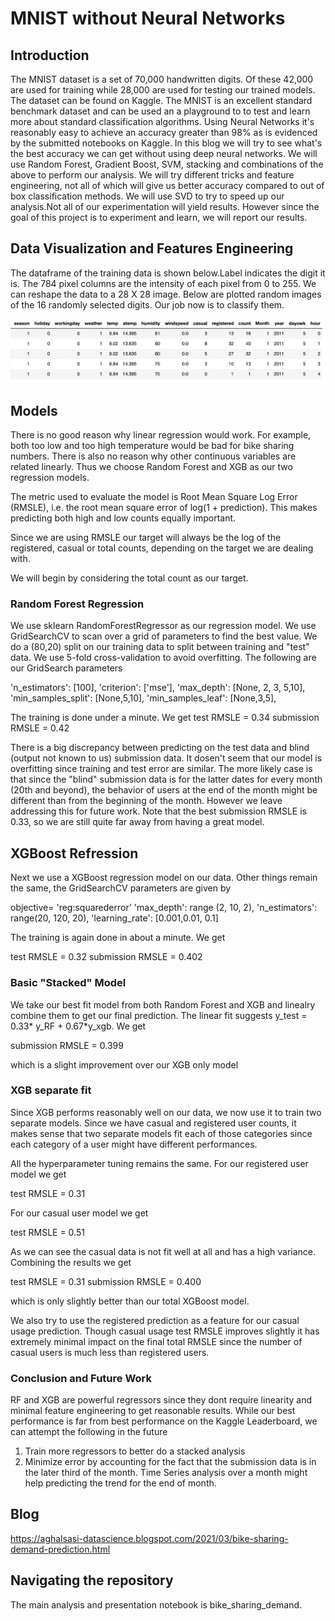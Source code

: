 # MNIST without Neural Networks
## Introduction

The MNIST dataset is a set of 70,000 handwritten digits. Of these 42,000 are used for training while 28,000 are used for testing our trained models. The dataset can be found on Kaggle. The MNIST is an excellent standard benchmark dataset and can be used an a playground to to test and learn more about standard classification algorithms.
Using Neural Networks it's reasonably easy to achieve an accuracy greater than 98% as is evidenced by the submitted notebooks on Kaggle. In this blog we will try to see what's the best accuracy we can get without using deep neural networks. We will use Random Forest, Gradient Boost, SVM, stacking and combinations of the above to perform our analysis. We will try different tricks and feature engineering, not all of which will give us better accuracy compared to out of box classification methods. We will use SVD to try to speed up our analysis.Not all of our experimentation will yield results. However since the goal of this project is to experiment and learn, we will report our results.


## Data Visualization and Features Engineering
The dataframe of the training data is shown below.Label indicates the digit it is. The 784 pixel columns are the intensity of each pixel from 0 to 255. We can reshape the data to a 28 X 28 image. Below are plotted random images of the 16 randomly selected digits. Our job now is to classify them.

![Alt text](/Figures/transformed_data.png?raw=true "Data")

## Models
There is no good reason why linear regression would work. For example, both too low and too high temperature would be bad for bike sharing numbers. There is also no reason why other continuous variables are related linearly. Thus we choose Random Forest and XGB as our two regression models.

The metric used to evaluate the model is Root Mean Square Log Error (RMSLE), i.e. the root mean square error of log(1 + prediction). This makes predicting both high and low counts equally important.

Since we are using RMSLE our target will always be the log of the registered, casual or total counts, depending on the target we are dealing with.

We will begin by considering the total count as our target.
### Random Forest Regression

We use sklearn RandomForestRegressor as our regression model. We use GridSearchCV to scan over a grid of parameters to find the best value. We do a (80,20) split on our training data to split between training and "test" data. We use 5-fold cross-validation to avoid overfitting. The following are our GridSearch parameters

'n_estimators': [100],
'criterion': ['mse'],
'max_depth': [None, 2, 3, 5,10],
'min_samples_split': [None,5,10],
'min_samples_leaf': [None,3,5],

The training is done under a minute. We get
test RMSLE = 0.34
submission RMSLE = 0.42

There is a big discrepancy between predicting on the test data and blind (output not known to us) submission data. It dosen't seem that our model is overfitting since training and test error are similar. The more likely case is that since the "blind" submission data is for the latter dates for every month (20th and beyond), the behavior of users at the end of the month might be different than from the beginning of the month. However we leave addressing this for future work. Note that the best submission RMSLE is 0.33, so we are still quite far away from having a great model.

## XGBoost Refression
Next we use a XGBoost regression model on our data. Other things remain the same, the GridSearchCV parameters are given by

objective= 'reg:squarederror'
'max_depth': range (2, 10, 2),
'n_estimators': range(20, 120, 20),
'learning_rate': [0.001,0.01, 0.1]

The training is again done in about a minute. We get

test RMSLE = 0.32
submission RMSLE = 0.402

### Basic "Stacked" Model
We take our best fit model from both Random Forest and XGB and linealry combine them to get our final prediction. The linear fit suggests y_test = 0.33* y_RF + 0.67*y_xgb. We get 

submission RMSLE = 0.399

which is a slight improvement over our XGB only model

### XGB separate fit
Since XGB performs reasonably well on our data, we now use it to train two separate models. Since we have casual and registered user counts, it makes sense that two separate models fit each of those categories since each category of a user might have different performances.

All the hyperparameter tuning remains the same. For our registered user model we get

test RMSLE = 0.31

For our casual user model we get

test RMSLE = 0.51

As we can see the casual data is not fit well at all and has a high variance. Combining the results we get

test RMSLE = 0.31
submission RMSLE = 0.400

which is only slightly better than our total XGBoost model.

We also try to use the registered prediction as a feature for our casual usage prediction. Though casual usage test RMSLE improves slightly it has extremely minimal impact on the final total RMSLE since the number of casual users is much less than registered users.

### Conclusion and Future Work
RF and XGB are powerful regressors since they dont require linearity and minimal feature engineering to get reasonable results. While our best performance is far from best performance on the Kaggle Leaderboard, we can attempt the following in the future
1) Train more regressors to better do  a stacked analysis
2) Minimize error by accounting for the fact that the submission data is in the later third of the month. Time Series analysis over a month might help predicting the trend for the end of month.


## Blog

https://aghalsasi-datascience.blogspot.com/2021/03/bike-sharing-demand-prediction.html

## Navigating the repository

The main analysis and presentation notebook is bike_sharing_demand.